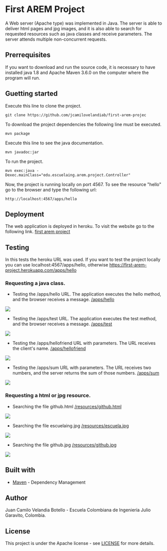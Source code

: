 # First AREM Project

A Web server (Apache type) was implemented in Java. The server is able to deliver html pages and jpg images, and it is also able to search for requested resources such as java classes and receive parameters. The server attends multiple non-concurrent requests.

## Prerrequisites

If you want to download and run the source code, it is necessary to have installed java 1.8 and Apache Maven 3.6.0  on the computer where the program will run.

## Guetting started

Execute this line to clone the project.
```
git clone https://github.com/jcamilovelandiab/first-arem-projec
```

To download the project dependencies the following line must be executed.
```
mvn package
```

Execute this line to see the java documentation.
```
mvn javadoc:jar
```
To run the project.
```
mvn exec:java -Dexec.mainClass="edu.escuelaing.arem.project.Controller"
```
Now, the project is running locally on port 4567.
To see the resource "hello" go to the browser and type the following url:
```
http://localhost:4567/apps/hello
```

## Deployment

The web application is deployed in heroku. To visit the website go to the following link. [first arem project](https://first-arem-project.herokuapp.com/apps/hello)

## Testing

In this tests the heroku URL was used. If you want to test the project locally you can use localhost:4567/apps/hello, otherwise https://first-arem-project.herokuapp.com/apps/hello

### Requesting a java class.

* Testing the /apps/hello URL. The application executes the hello method, and the browser receives a message.
[/apps/hello](https://first-arem-project.herokuapp.com/apps/hello)

![](https://github.com/jcamilovelandiab/first-arem-project/blob/master/images/hello-testing.PNG)

* Testing the /apps/test URL. The application executes the test method, and the browser receives a message.
[/apps/test](https://first-arem-project.herokuapp.com/apps/test)

![](https://github.com/jcamilovelandiab/first-arem-project/blob/master/images/test-testing.PNG)

* Testing the /apps/hellofriend URL with parameters. The URL receives the client's name.
[/apps/hellofriend](https://first-arem-project.herokuapp.com/apps/hellofriend?name=camilo)

![](https://github.com/jcamilovelandiab/first-arem-project/blob/master/images/hellofriend-testing.PNG)

* Testing the /apps/sum URL with parameters. The URL receives two numbers, and the server returns the sum of those numbers.
[/apps/sum](https://first-arem-project.herokuapp.com/apps/sum?a=5&b=6)

![](https://github.com/jcamilovelandiab/first-arem-project/blob/master/images/sum-testing.PNG)

### Requesting a html or jpg resource.

* Searching the file github.html
[/resources/github.html](https://first-arem-project.herokuapp.com/resources/github.html)

![](https://github.com/jcamilovelandiab/first-arem-project/blob/master/images/githubhtml-testing.PNG)

* Searching the file escuelaing.jpg
[/resources/escuela.jpg](https://first-arem-project.herokuapp.com/resources/escuelaing.jpg)

![](https://github.com/jcamilovelandiab/first-arem-project/blob/master/images/escuelaingjpg-testing.PNG)

* Searching the file github.jpg
[/resources/github.jpg](https://first-arem-project.herokuapp.com/resources/github.jpg)

![](https://github.com/jcamilovelandiab/first-arem-project/blob/master/images/githubjpg-testing.PNG)

## Built with

* [Maven](https://maven.apache.org/) - Dependency Management

## Author

Juan Camilo Velandia Botello - Escuela Colombiana de Ingeniería Julio Garavito, Colombia.

## License

This project is under the Apache license - see [LICENSE](LICENSE.md) for more details.
